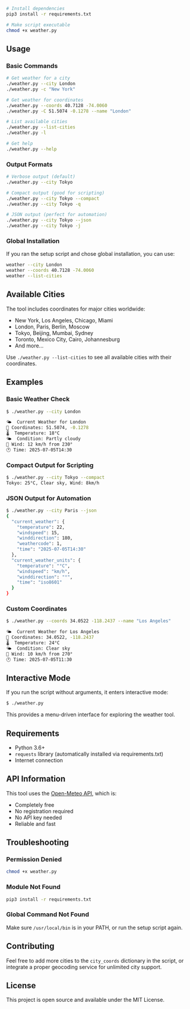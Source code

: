 ```bash
# Install dependencies
pip3 install -r requirements.txt

# Make script executable
chmod +x weather.py
```

## Usage

### Basic Commands

```bash
# Get weather for a city
./weather.py --city London
./weather.py -c "New York"

# Get weather for coordinates
./weather.py --coords 40.7128 -74.0060
./weather.py -C 51.5074 -0.1278 --name "London"

# List available cities
./weather.py --list-cities
./weather.py -l

# Get help
./weather.py --help
```

### Output Formats

```bash
# Verbose output (default)
./weather.py --city Tokyo

# Compact output (good for scripting)
./weather.py --city Tokyo --compact
./weather.py --city Tokyo -q

# JSON output (perfect for automation)
./weather.py --city Tokyo --json
./weather.py --city Tokyo -j
```

### Global Installation

If you ran the setup script and chose global installation, you can use:

```bash
weather --city London
weather --coords 40.7128 -74.0060
weather --list-cities
```

## Available Cities

The tool includes coordinates for major cities worldwide:

- New York, Los Angeles, Chicago, Miami
- London, Paris, Berlin, Moscow
- Tokyo, Beijing, Mumbai, Sydney
- Toronto, Mexico City, Cairo, Johannesburg
- And more...

Use `./weather.py --list-cities` to see all available cities with their coordinates.

## Examples

### Basic Weather Check
```bash
$ ./weather.py --city London

🌤️  Current Weather for London
📍 Coordinates: 51.5074, -0.1278
🌡️  Temperature: 18°C
🌤️  Condition: Partly cloudy
💨 Wind: 12 km/h from 230°
🕐 Time: 2025-07-05T14:30
```

### Compact Output for Scripting
```bash
$ ./weather.py --city Tokyo --compact
Tokyo: 25°C, Clear sky, Wind: 8km/h
```

### JSON Output for Automation
```bash
$ ./weather.py --city Paris --json
{
  "current_weather": {
    "temperature": 22,
    "windspeed": 15,
    "winddirection": 180,
    "weathercode": 1,
    "time": "2025-07-05T14:30"
  },
  "current_weather_units": {
    "temperature": "°C",
    "windspeed": "km/h",
    "winddirection": "°",
    "time": "iso8601"
  }
}
```

### Custom Coordinates
```bash
$ ./weather.py --coords 34.0522 -118.2437 --name "Los Angeles"

🌤️  Current Weather for Los Angeles
📍 Coordinates: 34.0522, -118.2437
🌡️  Temperature: 24°C
🌤️  Condition: Clear sky
💨 Wind: 10 km/h from 270°
🕐 Time: 2025-07-05T11:30
```

## Interactive Mode

If you run the script without arguments, it enters interactive mode:

```bash
$ ./weather.py
```

This provides a menu-driven interface for exploring the weather tool.

## Requirements

- Python 3.6+
- `requests` library (automatically installed via requirements.txt)
- Internet connection

## API Information

This tool uses the [Open-Meteo API](https://open-meteo.com/), which is:
- Completely free
- No registration required
- No API key needed
- Reliable and fast

## Troubleshooting

### Permission Denied
```bash
chmod +x weather.py
```

### Module Not Found
```bash
pip3 install -r requirements.txt
```

### Global Command Not Found
Make sure `/usr/local/bin` is in your PATH, or run the setup script again.

## Contributing

Feel free to add more cities to the `city_coords` dictionary in the script, or integrate a proper geocoding service for unlimited city support.

## License

This project is open source and available under the MIT License.
